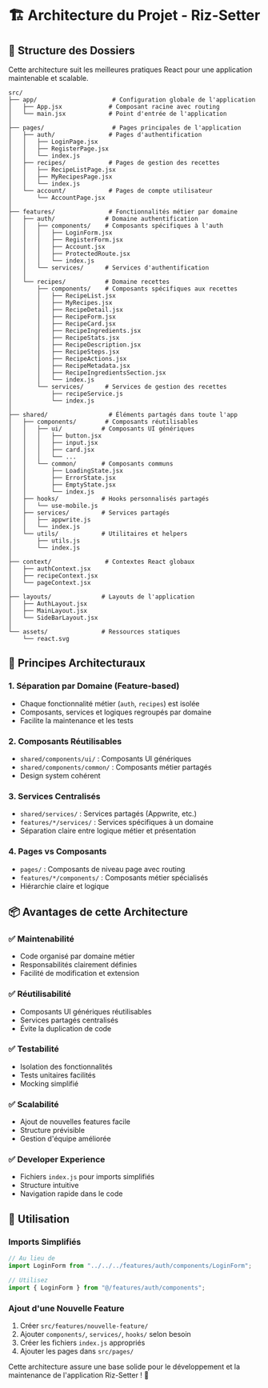 # 🏗️ Architecture du Projet - Riz-Setter

## 📁 Structure des Dossiers

Cette architecture suit les meilleures pratiques React pour une application maintenable et scalable.

```
src/
├── app/                     # Configuration globale de l'application
│   ├── App.jsx             # Composant racine avec routing
│   └── main.jsx            # Point d'entrée de l'application
│
├── pages/                   # Pages principales de l'application
│   ├── auth/               # Pages d'authentification
│   │   ├── LoginPage.jsx
│   │   ├── RegisterPage.jsx
│   │   └── index.js
│   ├── recipes/            # Pages de gestion des recettes
│   │   ├── RecipeListPage.jsx
│   │   ├── MyRecipesPage.jsx
│   │   └── index.js
│   └── account/            # Pages de compte utilisateur
│       └── AccountPage.jsx
│
├── features/               # Fonctionnalités métier par domaine
│   ├── auth/              # Domaine authentification
│   │   ├── components/    # Composants spécifiques à l'auth
│   │   │   ├── LoginForm.jsx
│   │   │   ├── RegisterForm.jsx
│   │   │   ├── Account.jsx
│   │   │   ├── ProtectedRoute.jsx
│   │   │   └── index.js
│   │   └── services/      # Services d'authentification
│   │
│   └── recipes/           # Domaine recettes
│       ├── components/    # Composants spécifiques aux recettes
│       │   ├── RecipeList.jsx
│       │   ├── MyRecipes.jsx
│       │   ├── RecipeDetail.jsx
│       │   ├── RecipeForm.jsx
│       │   ├── RecipeCard.jsx
│       │   ├── RecipeIngredients.jsx
│       │   ├── RecipeStats.jsx
│       │   ├── RecipeDescription.jsx
│       │   ├── RecipeSteps.jsx
│       │   ├── RecipeActions.jsx
│       │   ├── RecipeMetadata.jsx
│       │   ├── RecipeIngredientsSection.jsx
│       │   └── index.js
│       └── services/      # Services de gestion des recettes
│           ├── recipeService.js
│           └── index.js
│
├── shared/                 # Éléments partagés dans toute l'app
│   ├── components/        # Composants réutilisables
│   │   ├── ui/           # Composants UI génériques
│   │   │   ├── button.jsx
│   │   │   ├── input.jsx
│   │   │   ├── card.jsx
│   │   │   └── ...
│   │   └── common/       # Composants communs
│   │       ├── LoadingState.jsx
│   │       ├── ErrorState.jsx
│   │       ├── EmptyState.jsx
│   │       └── index.js
│   ├── hooks/            # Hooks personnalisés partagés
│   │   └── use-mobile.js
│   ├── services/         # Services partagés
│   │   ├── appwrite.js
│   │   └── index.js
│   └── utils/            # Utilitaires et helpers
│       ├── utils.js
│       └── index.js
│
├── context/               # Contextes React globaux
│   ├── authContext.jsx
│   ├── recipeContext.jsx
│   └── pageContext.jsx
│
├── layouts/              # Layouts de l'application
│   ├── AuthLayout.jsx
│   ├── MainLayout.jsx
│   └── SideBarLayout.jsx
│
└── assets/               # Ressources statiques
    └── react.svg
```

## 🎯 Principes Architecturaux

### 1. **Séparation par Domaine (Feature-based)**

- Chaque fonctionnalité métier (`auth`, `recipes`) est isolée
- Composants, services et logiques regroupés par domaine
- Facilite la maintenance et les tests

### 2. **Composants Réutilisables**

- `shared/components/ui/` : Composants UI génériques
- `shared/components/common/` : Composants métier partagés
- Design system cohérent

### 3. **Services Centralisés**

- `shared/services/` : Services partagés (Appwrite, etc.)
- `features/*/services/` : Services spécifiques à un domaine
- Séparation claire entre logique métier et présentation

### 4. **Pages vs Composants**

- `pages/` : Composants de niveau page avec routing
- `features/*/components/` : Composants métier spécialisés
- Hiérarchie claire et logique

## 📦 Avantages de cette Architecture

### ✅ **Maintenabilité**

- Code organisé par domaine métier
- Responsabilités clairement définies
- Facilité de modification et extension

### ✅ **Réutilisabilité**

- Composants UI génériques réutilisables
- Services partagés centralisés
- Évite la duplication de code

### ✅ **Testabilité**

- Isolation des fonctionnalités
- Tests unitaires facilités
- Mocking simplifié

### ✅ **Scalabilité**

- Ajout de nouvelles features facile
- Structure prévisible
- Gestion d'équipe améliorée

### ✅ **Developer Experience**

- Fichiers `index.js` pour imports simplifiés
- Structure intuitive
- Navigation rapide dans le code

## 🚀 Utilisation

### Imports Simplifiés

```javascript
// Au lieu de
import LoginForm from "../../../features/auth/components/LoginForm";

// Utilisez
import { LoginForm } from "@/features/auth/components";
```

### Ajout d'une Nouvelle Feature

1. Créer `src/features/nouvelle-feature/`
2. Ajouter `components/`, `services/`, `hooks/` selon besoin
3. Créer les fichiers `index.js` appropriés
4. Ajouter les pages dans `src/pages/`

Cette architecture assure une base solide pour le développement et la maintenance de l'application Riz-Setter ! 🎉
